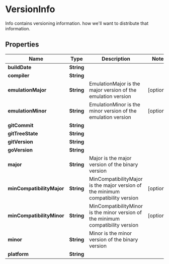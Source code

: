 

# VersionInfo

Info contains versioning information. how we'll want to distribute that information.
## Properties

Name | Type | Description | Notes
------------ | ------------- | ------------- | -------------
**buildDate** | **String** |  | 
**compiler** | **String** |  | 
**emulationMajor** | **String** | EmulationMajor is the major version of the emulation version |  [optional]
**emulationMinor** | **String** | EmulationMinor is the minor version of the emulation version |  [optional]
**gitCommit** | **String** |  | 
**gitTreeState** | **String** |  | 
**gitVersion** | **String** |  | 
**goVersion** | **String** |  | 
**major** | **String** | Major is the major version of the binary version | 
**minCompatibilityMajor** | **String** | MinCompatibilityMajor is the major version of the minimum compatibility version |  [optional]
**minCompatibilityMinor** | **String** | MinCompatibilityMinor is the minor version of the minimum compatibility version |  [optional]
**minor** | **String** | Minor is the minor version of the binary version | 
**platform** | **String** |  | 



